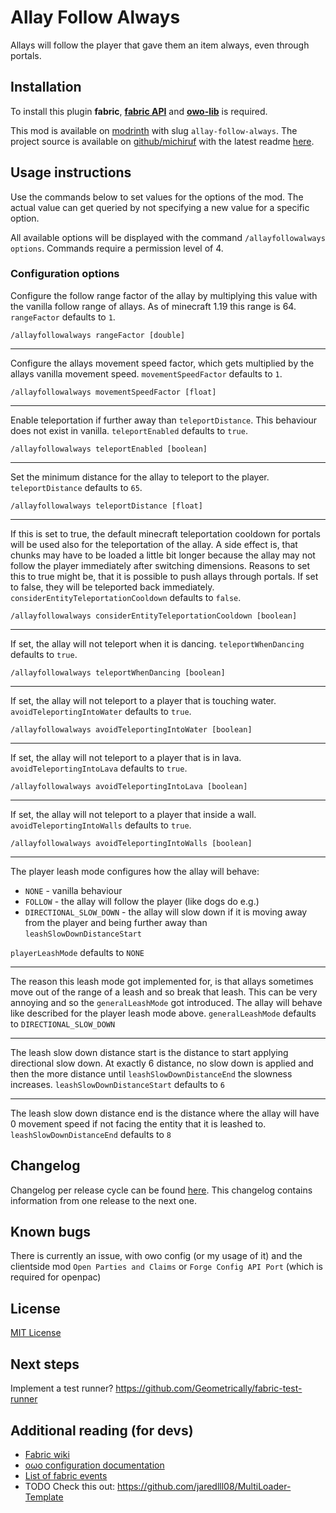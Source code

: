 # Allay Follow Always

Allays will follow the player that gave them an item always, even through portals.


## Installation

To install this plugin **fabric**, **[fabric API](https://modrinth.com/mod/fabric-api)** and **[owo-lib](https://modrinth.com/mod/owo-lib)** is required.

This mod is available on [modrinth](https://modrinth.com/mod/allay-follow-always) with slug `allay-follow-always`.
The project source is available on [github/michiruf](https://github.com/michiruf/MCAllayFollowAlways) with the latest
readme [here](https://github.com/michiruf/MCAllayFollowAlways/blob/master/README.md).


## Usage instructions

Use the commands below to set values for the options of the mod.
The actual value can get queried by not specifying a new value for a specific option.

All available options will be displayed with the command `/allayfollowalways options`.
Commands require a permission level of 4.


### Configuration options

Configure the follow range factor of the allay by multiplying this value with the vanilla follow range of allays.
As of minecraft 1.19 this range is 64.
`rangeFactor` defaults to `1`.
```
/allayfollowalways rangeFactor [double]
```

---
Configure the allays movement speed factor, which gets multiplied by the allays vanilla movement speed.
`movementSpeedFactor` defaults to `1`.
```
/allayfollowalways movementSpeedFactor [float]
```

---
Enable teleportation if further away than `teleportDistance`. This behaviour does not exist in vanilla.
`teleportEnabled` defaults to `true`.
```
/allayfollowalways teleportEnabled [boolean]
```

---
Set the minimum distance for the allay to teleport to the player.
`teleportDistance` defaults to `65`.
```
/allayfollowalways teleportDistance [float]
```

---
If this is set to true, the default minecraft teleportation cooldown for portals will be used also for the teleportation of the allay.
A side effect is, that chunks may have to be loaded a little bit longer because the allay may not follow the player immediately after
switching dimensions. 
Reasons to set this to true might be, that it is possible to push allays through portals. If set to false, they will be teleported back immediately.
`considerEntityTeleportationCooldown` defaults to `false`.
```
/allayfollowalways considerEntityTeleportationCooldown [boolean]
```

---
If set, the allay will not teleport when it is dancing.
`teleportWhenDancing` defaults to `true`.
```
/allayfollowalways teleportWhenDancing [boolean]
```

---
If set, the allay will not teleport to a player that is touching water.
`avoidTeleportingIntoWater` defaults to `true`.
```
/allayfollowalways avoidTeleportingIntoWater [boolean]
```

---
If set, the allay will not teleport to a player that is in lava.
`avoidTeleportingIntoLava` defaults to `true`.
```
/allayfollowalways avoidTeleportingIntoLava [boolean]
```

---
If set, the allay will not teleport to a player that inside a wall.
`avoidTeleportingIntoWalls` defaults to `true`.
```
/allayfollowalways avoidTeleportingIntoWalls [boolean]
```

---
The player leash mode configures how the allay will behave:

* `NONE` - vanilla behaviour
* `FOLLOW` - the allay will follow the player (like dogs do e.g.)
* `DIRECTIONAL_SLOW_DOWN` - the allay will slow down if it is moving away from the player and being further away 
  than `leashSlowDownDistanceStart`

`playerLeashMode` defaults to `NONE`

---
The reason this leash mode got implemented for, is that allays sometimes move out of the range of a leash and so break
that leash. This can be very annoying and so the `generalLeashMode` got introduced. The allay will behave like described
for the player leash mode above.
`generalLeashMode` defaults to `DIRECTIONAL_SLOW_DOWN`

---
The leash slow down distance start is the distance to start applying directional slow down. At exactly 6 distance, no
slow down is applied and then the more distance until `leashSlowDownDistanceEnd` the slowness increases.
`leashSlowDownDistanceStart` defaults to `6`

---
The leash slow down distance end is the distance where the allay will have 0 movement speed if not facing the entity 
that it is leashed to.
`leashSlowDownDistanceEnd` defaults to `8`


## Changelog

Changelog per release cycle can be found [here](https://github.com/michiruf/MCAllayFollowAlways/blob/master/CHANGELOG.md).
This changelog contains information from one release to the next one.


## Known bugs

There is currently an issue, with owo config (or my usage of it) and the clientside mod `Open Parties and Claims`
or `Forge Config API Port` (which is required for openpac)


## License

[MIT License](https://github.com/michiruf/MCAllayFollowAlways/blob/master/LICENSE)


## Next steps

Implement a test runner?
https://github.com/Geometrically/fabric-test-runner


## Additional reading (for devs)

* [Fabric wiki](https://fabricmc.net/wiki/start)
* [oωo configuration documentation](https://docs.wispforest.io/owo/config/)
* [List of fabric events](https://docs.wispforest.io/fabric-events/)
* TODO Check this out: https://github.com/jaredlll08/MultiLoader-Template
